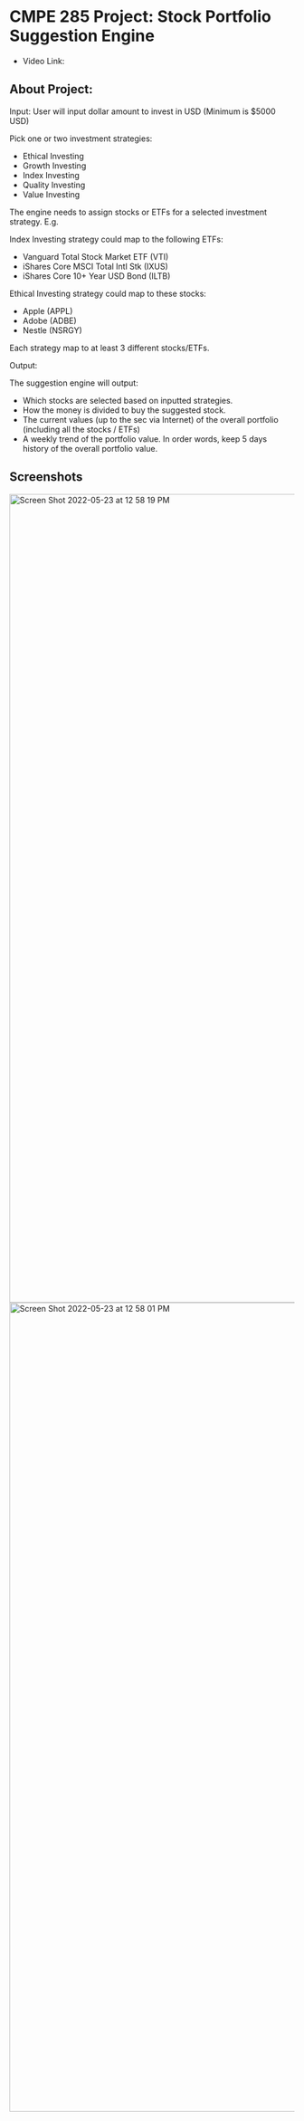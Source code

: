 # CMPE 285 Project: Stock Portfolio Suggestion Engine
- Video Link: 

## About Project:
Input: User will input dollar amount to invest in USD (Minimum is $5000 USD)

Pick one or two investment strategies:
- Ethical Investing
- Growth Investing
- Index Investing
- Quality Investing
- Value Investing

The engine needs to assign stocks or ETFs for a selected investment strategy. E.g.

Index Investing strategy could map to the following ETFs:
- Vanguard Total Stock Market ETF (VTI)
- iShares Core MSCI Total Intl Stk (IXUS)
- iShares Core 10+ Year USD Bond (ILTB)

Ethical Investing strategy could map to these stocks:
- Apple (APPL)
- Adobe (ADBE)
- Nestle (NSRGY)

Each strategy map to at least 3 different stocks/ETFs.

Output:

The suggestion engine will output:

- Which stocks are selected based on inputted strategies.
- How the money is divided to buy the suggested stock.
- The current values (up to the sec via Internet) of the overall portfolio (including all the stocks / ETFs)
- A weekly trend of the portfolio value. In order words, keep 5 days history of the overall portfolio value.

## Screenshots
<img width="1429" alt="Screen Shot 2022-05-23 at 12 58 19 PM" src="https://user-images.githubusercontent.com/43277093/169896443-4362aa14-c3af-4b26-80ee-fac544e8f61e.png">
<img width="1430" alt="Screen Shot 2022-05-23 at 12 58 01 PM" src="https://user-images.githubusercontent.com/43277093/169896494-340e044b-c602-4a3d-b4d3-5cffee606d99.png">

